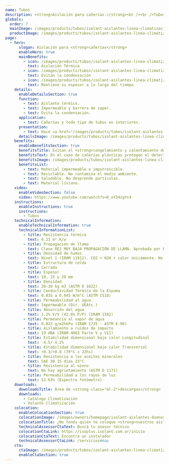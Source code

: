 ```yaml
---
name: Tubos
description: <strong>Aislación para cañerías.</strong><br /><br />Tubos de espuma termoplástica de celda cerrada de espesor 10 mm y diversos diámetros.
globals:
  order: 7
  mainImage: /images/products/tubos/isolant-aislantes-linea-climatizacion-tubos-imagen-principal.jpg
  productImage: /images/products/tubos/isolant-aislantes-linea-climatizacion-tubos-producto-rollo.png
page:
  - hero:
      slogan: Aislación para <strong>cañerías</strong>
      enableHero: true
      mainBenefits:
        - icon: /images/products/tubos/isolant-aislantes-linea-climatizacion-tubos-beneficio-1.svg
          text: Aislación Térmica
        - icon: /images/products/tubos/isolant-aislantes-linea-climatizacion-tubos-beneficio-2.svg
          text: Evitan la condensación
        - icon: /images/products/tubos/isolant-aislantes-linea-climatizacion-tubos-beneficio-3.svg
          text: Mantiene su espesor a lo largo del tiempo
    details:
      enableDetailsSection: true
      function:
        - text: Aislante térmico.
        - text: Impermeable y barrera de vapor.
        - text: Evita la condensación.
      application:
        - text: Cañerías y todo tipo de tubos en interiores.
      presentation:
        - text: Hacé <a href="/images/products/tubos/isolant-aislantes-linea-climatizacion-tubos-presentaciones.png" target="_blank" rel="noopener noreferrer" class="font-bold">click acá</a> para ver todas las presentaciones disponibles
      detailsImage: /images/products/tubos/isolant-aislantes-linea-climatizacion-tubos-imagen-detalle.jpg
    benefits:
      enableBenefitsSection: true
      benefitsTitle: Evitan el <strong>congelamiento y calentamiento de la cañería</strong>
      benefitsText: En el caso de cañerías plásticas protegen el deterioro y lo aíslan térmicamente. Evitan la condensación sobre la cañería. Aumentan la eficacia de los sistemas de calefacción evitando las pérdidas de energía. Evitan las variaciones bruscas de temperatura, disminuyendo las dilataciones y contracciones de la cañería.
      benefitsImage: /images/products/tubos/isolant-aislantes-linea-climatizacion-tubos-beneficio-exclusivo.jpg
      benefitsList:
        - text: Material impermeable e imputrescible.
        - text: Reciclable. No contamina el medio ambiente.
        - text: Saludable. No desprende partículas.
        - text: Material liviano.
    video:
      enableVideoSection: false
      video: https://www.youtube.com/watch?v=K_oY34zgYc4
    instructions:
      enableInstructions: true
      instructions:
        - Tubos
    technicalInformation: 
      enableTechnicalInformation: true
      technicalInformationList:
        - title: Resistencia térmica
          text: 0.23 m².K/w
        - title: Propagación de llama
          text: Clase RE2 MUY BAJA PROPAGACIÓN DE LLAMA. Aprobada por Bomberos Argentina.
        - title: Densidad de humos
          text: Nivel 1 (IRAM 11912). CO2 + H20 + calor únicamente. No desprende gases envenenantes.
        - title: Estructura de celda
          text: Cerrada
        - title: Espesor
          text: 10, 15 y 20 mm
        - title: Densidad
          text: 20-30 kg m3 (ASTM D 1622)
        - title: Conductividad Térmica de la Espuma
          text: 0.035 a 0.045 W/m°C (ASTM C518)
        - title: Permeabilidad al agua
          text: Impermeable (Dir. UEAtc.)
        - title: Absorción del agua
          text: 1.2% V/V (42.6% P/P) (IRAM 1582)
        - title: Permeancia al vapor de agua
          text: 0.033 g/m2hkPa (IRAM 1735 - ASTM E-96)
        - title: Aislamiento a ruidos de impacto
          text: 19 dBA (IRAM 4063 Parte V y VII)
        - title: Estabilidad dimensional bajo calor Longitudinal
          text: -4.5/-4.2%
        - title: Estabilidad dimensional bajo calor Transversal
          text: +0.3/+0.8 (70°C x 22hs)
        - title: Resistencia a los aceites minerales
          text: SAE 30 15 días 23°C
        - title: Resistencia al ozono
          text: No hay agrietamiento (ASTM D 1171)
        - title: Permeabilidad a los rayos de luz
          text: 52-63% (Espectro fotómetro)
    downloads:
      downloadsTitle: Área de <strong class="ml-2">descargas</strong>
      downloads:
        - Catálogo Climatización
        - Volante Climatización
    colocation:
      enableColocationSection: true
      colocationImage: /images/owners/homepage/isolant-aislantes-duenos-e-inquilinos-isoplus-colocation.jpg
      colocationTitle: ¿No tenés quién te coloque <strong>nuestros aislantes?</strong>
      technicalAssessorCtaText: Buscá tu asesor técnico
      colocationCtaLink: https://isoplus.isolant.com.ar/inicio
      colocationCtaText: Encontrá un instalador
      technicalAssessorCtaLink: /servicios#map
    cta:
      ctaImage: /images/products/tubos/isolant-aislantes-linea-climatizacion-tubos-cta.jpg
      enableCtaSection: true
---
```

